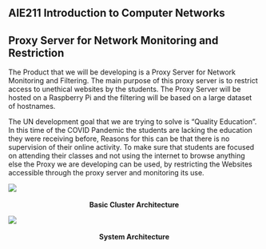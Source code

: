 ## AIE211 Introduction to Computer Networks

##  Proxy Server for Network Monitoring and Restriction

The Product that we will be developing is a Proxy Server for Network Monitoring and Filtering. The main purpose of this proxy server is to restrict access to unethical websites by the students. The Proxy Server will be hosted on a Raspberry Pi and the filtering will be based on a large dataset of hostnames. 

The UN development goal that we are trying to solve is “Quality Education”. In this time of the COVID Pandemic the students are lacking the education they were receiving before, Reasons for this can be that there is no supervision of their online activity. To make sure that students are focused on attending their classes and not using the internet to browse anything else the Proxy we are developing can be used, by restricting the Websites accessible through the proxy server and monitoring its use.

<p align="center">
<img style="display: block; margin: auto;"
src="https://user-images.githubusercontent.com/56340004/114593449-c09f3f00-9ca9-11eb-91d2-738823dcdc51.png"><br>
<b>Basic Cluster Architecture</b>
</p>

<p align="center">
<img style="display: block; margin: auto;"
src="https://user-images.githubusercontent.com/56340004/114595038-93ec2700-9cab-11eb-97f0-7e57ce85944b.png"><br>
<b>System Architecture</b>
</p>



  


